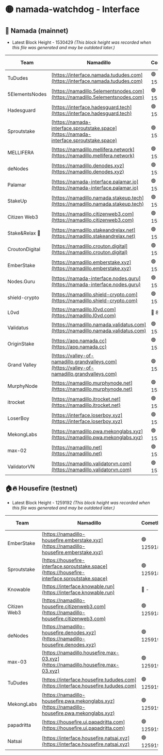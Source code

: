 # 🟡 namada-watchdog - Interface

## 🚀 Namada (mainnet)
- Latest Block Height - 1530429 *(This block height was recorded when this file was generated and may be outdated later.)*

| Team | Namadillo | CometBFT | Indexer | MASP Indexer |
|-|-|-|-|-|
| TuDudes | [https://interface.namada.tududes.com](https://interface.namada.tududes.com) | 🟢 1530410 | 🟢 1530410 | 🟢 1530410 |
| 5ElementsNodes | [https://namadillo.5elementsnodes.com](https://namadillo.5elementsnodes.com) | 🟢 1530410 | 🟢 1530410 | 🟢 1530410 |
| Hadesguard | [https://interface.hadesguard.tech](https://interface.hadesguard.tech) | 🟢 1530411 | 🟢 1530411 | 🟢 1530411 |
| Sproutstake | [https://namada-interface.sproutstake.space](https://namada-interface.sproutstake.space) | 🟢 1530412 | 🟢 1530412 | 🟢 1530412 |
| MELLIFERA | [https://namadillo.mellifera.network](https://namadillo.mellifera.network) | 🟢 1530413 | 🟢 1530413 | 🟢 1530413 |
| deNodes | [https://namadillo.denodes.xyz](https://namadillo.denodes.xyz) | 🟢 1530413 | 🟢 1530413 | 🟢 1530413 |
| Palamar | [https://namada-interface.palamar.io](https://namada-interface.palamar.io) | 🟢 1530414 | 🔴 - | 🔴 - |
| StakeUp | [https://namadillo.namada.stakeup.tech](https://namadillo.namada.stakeup.tech) | 🟢 1530418 | 🟢 1530418 | 🟢 1530418 |
| Citizen Web3 | [https://namadillo.citizenweb3.com](https://namadillo.citizenweb3.com) | 🟢 1530419 | 🟢 1530419 | 🟢 1530419 |
| Stake&Relax 🦥 | [https://namadillo.stakeandrelax.net](https://namadillo.stakeandrelax.net) | 🟢 1530419 | 🟢 1530419 | 🟢 1530420 |
| CroutonDigital | [https://namadillo.crouton.digital](https://namadillo.crouton.digital) | 🟢 1530420 | 🔴 1338918 | 🟢 1530420 |
| EmberStake | [https://namadillo.emberstake.xyz](https://namadillo.emberstake.xyz) | 🟢 1530421 | 🟢 1530421 | 🟢 1530421 |
| Nodes.Guru | [https://namada-interface.nodes.guru](https://namada-interface.nodes.guru) | 🟢 1530421 | 🟢 1530421 | 🟢 1530422 |
| shield-crypto | [https://namadillo.shield-crypto.com](https://namadillo.shield-crypto.com) | 🟢 1530422 | 🔴 1510685 | 🟢 1530422 |
| L0vd | [https://namadillo.l0vd.com](https://namadillo.l0vd.com) | 🔴 894059 | 🔴 1302040 | 🔴 894059 |
| Validatus | [https://namadillo.namada.validatus.com](https://namadillo.namada.validatus.com) | 🟢 1530423 | 🔴 1338199 | 🟢 1530423 |
| OriginStake | [https://app.namada.cc](https://app.namada.cc) | 🟢 1530424 | 🟢 1530424 | 🟢 1530424 |
| Grand Valley | [https://valley-of-namadillo.grandvalleys.com](https://valley-of-namadillo.grandvalleys.com) | 🟢 1530424 | 🟢 1530424 | 🟢 1530424 |
| MurphyNode | [https://namadillo.murphynode.net](https://namadillo.murphynode.net) | 🟢 1530424 | 🟢 1530424 | 🔴 - |
| itrocket | [https://namadillo.itrocket.net](https://namadillo.itrocket.net) | 🟢 1530425 | 🔴 1339267 | 🔴 - |
| LoserBoy | [https://interface.loserboy.xyz](https://interface.loserboy.xyz) | 🟢 1530427 | 🟢 1530426 | 🔴 - |
| MekongLabs | [https://namadillo.pwa.mekonglabs.xyz](https://namadillo.pwa.mekonglabs.xyz) | 🟢 1530428 | 🟢 1530428 | 🟢 1530428 |
| max-02 | [https://namadillo.net](https://namadillo.net) | 🟢 1530429 | 🟢 1530429 | 🟢 1530429 |
| ValidatorVN | [https://namadillo.validatorvn.com](https://namadillo.validatorvn.com) | 🟢 1530429 | 🟢 1530429 | 🟢 1530429 |

## 🏠🔥 Housefire (testnet)
- Latest Block Height - 1259192 *(This block height was recorded when this file was generated and may be outdated later.)*

| Team | Namadillo | CometBFT | Indexer | MASP Indexer |
|-|-|-|-|-|
| EmberStake | [https://namadillo-housefire.emberstake.xyz](https://namadillo-housefire.emberstake.xyz) | 🟢 1259186 | 🟢 1259186 | 🔴 1083022 |
| Sproutstake | [https://housefire-interface.sproutstake.space](https://housefire-interface.sproutstake.space) | 🟢 1259187 | 🟢 1259187 | 🟢 1259187 |
| Knowable | [https://interface.knowable.run](https://interface.knowable.run) | 🔴 - | 🔴 - | 🔴 - |
| Citizen Web3 | [https://namadillo-housefire.citizenweb3.com](https://namadillo-housefire.citizenweb3.com) | 🟢 1259188 | 🔴 1162824 | 🔴 - |
| deNodes | [https://namadillo-housefire.denodes.xyz](https://namadillo-housefire.denodes.xyz) | 🟢 1259190 | 🟢 1259189 | 🟢 1259189 |
| max-03 | [https://namadillo.housefire.max-03.xyz](https://namadillo.housefire.max-03.xyz) | 🟢 1259190 | 🟢 1259190 | 🟢 1259190 |
| TuDudes | [https://interface.housefire.tududes.com](https://interface.housefire.tududes.com) | 🟢 1259191 | 🟢 1259190 | 🟢 1259190 |
| MekongLabs | [https://namadillo-housefire.pwa.mekonglabs.xyz](https://namadillo-housefire.pwa.mekonglabs.xyz) | 🟢 1259191 | 🟢 1259191 | 🔴 1083022 |
| papadritta | [https://housefire.ui.papadritta.com](https://housefire.ui.papadritta.com) | 🟢 1259191 | 🟢 1259191 | 🟢 1259191 |
| Natsai | [https://interface.housefire.natsai.xyz](https://interface.housefire.natsai.xyz) | 🟢 1259192 | 🟢 1259192 | 🟢 1259192 |


